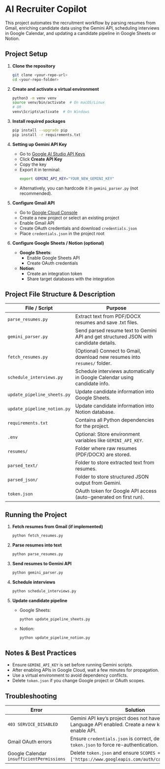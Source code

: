 # AI Recruiter Copilot

This project automates the recruitment workflow by parsing resumes from Gmail, enriching candidate data using the Gemini API, scheduling interviews in Google Calendar, and updating a candidate pipeline in Google Sheets or Notion.

## Project Setup

1. **Clone the repository**
   ```bash
   git clone <your-repo-url>
   cd <your-repo-folder>
   ```

2. **Create and activate a virtual environment**
   ```bash
   python3 -m venv venv
   source venv/bin/activate  # On macOS/Linux
   # OR
   venv\Scripts\activate  # On Windows
   ```

3. **Install required packages**
   ```bash
   pip install --upgrade pip
   pip install -r requirements.txt
   ```

4. **Setting up Gemini API Key**
   - Go to [Google AI Studio API Keys](https://aistudio.google.com/app/apikey)
   - Click **Create API Key**
   - Copy the key
   - Export it in terminal:
     ```bash
     export GEMINI_API_KEY="YOUR_NEW_GEMINI_KEY"
     ```
   - Alternatively, you can hardcode it in `gemini_parser.py` (not recommended).

5. **Configure Gmail API**
   - Go to [Google Cloud Console](https://console.cloud.google.com/)
   - Create a new project or select an existing project
   - Enable Gmail API
   - Create OAuth credentials and download `credentials.json`
   - Place `credentials.json` in the project root

6. **Configure Google Sheets / Notion (optional)**
   - **Google Sheets**:
     - Enable Google Sheets API
     - Create OAuth credentials
   - **Notion**:
     - Create an integration token
     - Share target databases with the integration

## Project File Structure & Description

| File / Script                  | Purpose                                                                 |
|--------------------------------|-------------------------------------------------------------------------|
| `parse_resumes.py`            | Extract text from PDF/DOCX resumes and save .txt files.                 |
| `gemini_parser.py`            | Send parsed resume text to Gemini API and get structured JSON with candidate details. |
| `fetch_resumes.py`            | (Optional) Connect to Gmail, download new resumes into `resumes/` folder. |
| `schedule_interviews.py`      | Schedule interviews automatically in Google Calendar using candidate info. |
| `update_pipeline_sheets.py`   | Update candidate information into Google Sheets.                        |
| `update_pipeline_notion.py`   | Update candidate information into Notion database.                      |
| `requirements.txt`            | Contains all Python dependencies for the project.                       |
| `.env`                        | Optional: Store environment variables like `GEMINI_API_KEY`.            |
| `resumes/`                    | Folder where raw resumes (PDF/DOCX) are stored.                         |
| `parsed_text/`                | Folder to store extracted text from resumes.                           |
| `parsed_json/`                | Folder to store structured JSON output from Gemini.                    |
| `token.json`                  | OAuth token for Google API access (auto-generated on first run).        |

## Running the Project

1. **Fetch resumes from Gmail (if implemented)**
   ```bash
   python fetch_resumes.py
   ```

2. **Parse resumes into text**
   ```bash
   python parse_resumes.py
   ```

3. **Send resumes to Gemini API**
   ```bash
   python gemini_parser.py
   ```

4. **Schedule interviews**
   ```bash
   python schedule_interviews.py
   ```

5. **Update candidate pipeline**
   - Google Sheets:
     ```bash
     python update_pipeline_sheets.py
     ```
   - Notion:
     ```bash
     python update_pipeline_notion.py
     ```

## Notes & Best Practices

- Ensure `GEMINI_API_KEY` is set before running Gemini scripts.
- After enabling APIs in Google Cloud, wait a few minutes for propagation.
- Use a virtual environment to avoid dependency conflicts.
- Delete `token.json` if you change Google project or OAuth scopes.

## Troubleshooting

| Error                              | Solution                                                                 |
|------------------------------------|-------------------------------------------------------------------------|
| `403 SERVICE_DISABLED`            | Gemini API key’s project does not have Generative Language API enabled. Create a new key in AI Studio or enable API. |
| Gmail OAuth errors                | Ensure `credentials.json` is correct, delete old `token.json` to force re-authentication. |
| Google Calendar `insufficientPermissions` | Delete `token.json` and ensure `SCOPES = ['https://www.googleapis.com/auth/calendar.events']`. |